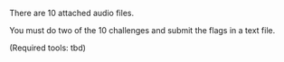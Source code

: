 There are 10 attached audio files.

You must do two of the 10 challenges and submit the flags in a text file.

(Required tools: tbd)
